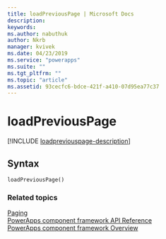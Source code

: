 ```yaml
---
title: loadPreviousPage | Microsoft Docs
description: 
keywords:
ms.author: nabuthuk
author: Nkrb
manager: kvivek
ms.date: 04/23/2019
ms.service: "powerapps"
ms.suite: ""
ms.tgt_pltfrm: ""
ms.topic: "article"
ms.assetid: 93cecfc6-bdce-421f-a410-07d95ea77c37
---
```


# loadPreviousPage

[!INCLUDE [loadpreviouspage-description](includes/loadpreviouspage-description.md)]

## Syntax

`loadPreviousPage()`


### Related topics

[Paging](../paging.md)<br/>
[PowerApps component framework API Reference](../../reference/index.md)<br/>
[PowerApps component framework Overview](../../overview.md)
